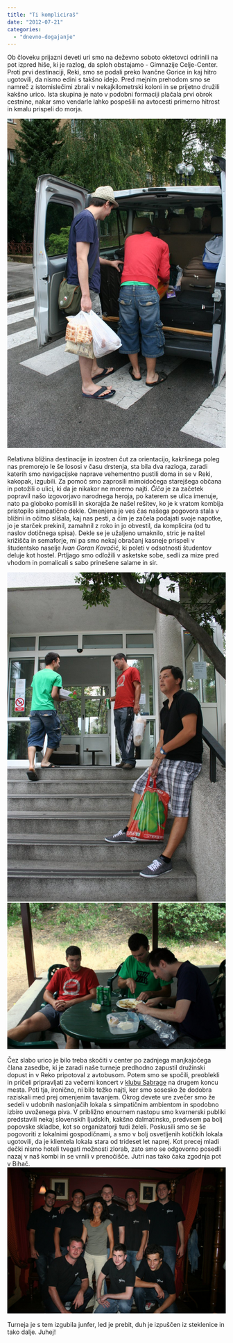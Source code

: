 ```yaml
---
title: "Ti kompliciraš"
date: "2012-07-21"
categories:
  - "dnevno-dogajanje"
---
```


Ob človeku prijazni deveti uri smo na deževno soboto oktetovci odrinili na pot izpred hiše, ki je razlog, da sploh obstajamo - Gimnazije Celje-Center. Proti prvi destinaciji, Reki, smo se podali preko Ivančne Gorice in kaj hitro ugotovili, da nismo edini s takšno idejo. Pred mejnim prehodom smo se namreč z istomislečimi zbrali v nekajkilometrski koloni in se prijetno družili kakšno urico. Ista skupina je nato v podobni formaciji plačala prvi obrok cestnine, nakar smo vendarle lahko pospešili na avtocesti primerno hitrost in kmalu prispeli do morja.

[![](/images/balkan/img_5429.jpg "img_5429")](/images/balkan/img_5429.jpg)

Relativna bližina destinacije in izostren čut za orientacijo, kakršnega poleg nas premorejo le še lososi v času drstenja, sta bila dva razloga, zaradi katerih smo navigacijske naprave vehementno pustili doma in se v Reki, kakopak, izgubili. Za pomoč smo zaprosili mimoidočega starejšega občana in potožili o ulici, ki da je nikakor ne moremo najti. _Čiča_ je za začetek popravil našo izgovorjavo narodnega heroja, po katerem se ulica imenuje, nato pa globoko pomislil in skorajda že našel rešitev, ko je k vratom kombija pristopilo simpatično dekle. Omenjena je ves čas našega pogovora stala v bližini in očitno slišala, kaj nas pesti, a čim je začela podajati svoje napotke, jo je starček prekinil, zamahnil z roko in jo obvestil, da komplicira (od tu naslov dotičnega spisa). Dekle se je užaljeno umaknilo, stric je naštel križišča in semaforje, mi pa smo nekaj obračanj kasneje prispeli v študentsko naselje _Ivan Goran Kovačić_, ki poleti v odsotnosti študentov deluje kot hostel. Prtljago smo odložili v asketske sobe, sedli za mize pred vhodom in pomalicali s sabo prinešene salame in sir.

[![](/images/balkan/img_5440.jpg "img_5440")](/images/balkan/img_5440.jpg)
[![](/images/balkan/img_5443.jpg "img_5443")](/images/balkan/img_5443.jpg)

Čez slabo urico je bilo treba skočiti v center po zadnjega manjkajočega člana zasedbe, ki je zaradi naše turneje predhodno zapustil družinski dopust in v Reko pripotoval z avtobusom. Potem smo se spočili, preoblekli in pričeli pripravljati za večerni koncert v [klubu Sabrage](http://www.facebook.com/148749281038) na drugem koncu mesta. Poti tja, ironično, ni bilo težko najti, ker smo sosesko že dodobra raziskali med prej omenjenim tavanjem. Okrog devete ure zvečer smo že sedeli v udobnih naslonjačih lokala s simpatičnim ambientom in spodobno izbiro uvoženega piva. V približno enournem nastopu smo kvarnerski publiki predstavili nekaj slovenskih ljudskih, kakšno dalmatinsko, predvsem pa bolj popovske skladbe, kot so organizatorji tudi želeli. Poskusili smo se še pogovoriti z lokalnimi gospodičnami, a smo v bolj osvetljenih kotičkih lokala ugotovili, da je klientela lokala stara od trideset let naprej. Kot precej mladi dečki nismo hoteli tvegati možnosti zlorab, zato smo se odgovorno posedli nazaj v naš kombi in se vrnili v prenočišče. Jutri nas tako čaka zgodnja pot v Bihač.[![](/images/balkan/img_5473.jpg "IMG_5473")](/images/balkan/img_5473.jpg)

Turneja je s tem izgubila junfer, led je prebit, duh je izpuščen iz steklenice in tako dalje. Juhej!

